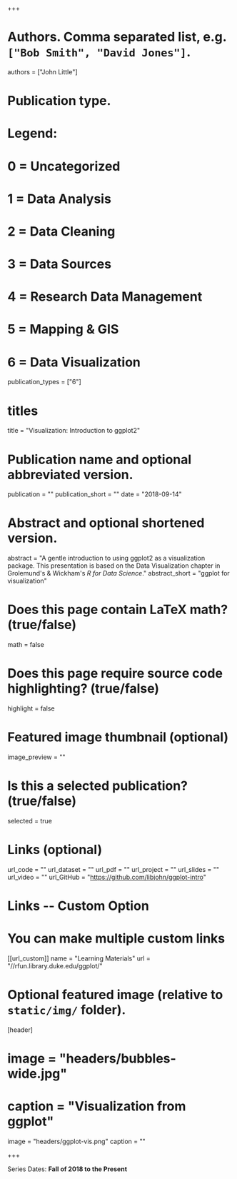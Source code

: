+++

# Authors. Comma separated list, e.g. `["Bob Smith", "David Jones"]`.
authors = ["John Little"]

# Publication type.
# Legend:
# 0 = Uncategorized
# 1 = Data Analysis
# 2 = Data Cleaning
# 3 = Data Sources
# 4 = Research Data Management
# 5 = Mapping & GIS
# 6 = Data Visualization
publication_types = ["6"]

# titles
title = "Visualization:  Introduction to ggplot2"

# Publication name and optional abbreviated version.
publication = ""
publication_short = ""
date = "2018-09-14"

# Abstract and optional shortened version.
abstract = "A gentle introduction to using ggplot2 as a visualization package.  This presentation is based on the Data Visualization chapter in Grolemund's & Wickham's _R for Data Science_."
abstract_short = "ggplot for visualization"

# Does this page contain LaTeX math? (true/false)
math = false

# Does this page require source code highlighting? (true/false)
highlight = false

# Featured image thumbnail (optional)
image_preview = ""

# Is this a selected publication? (true/false)
selected = true

# Links (optional)
url_code = ""
url_dataset = ""
url_pdf = ""
url_project = ""
url_slides = ""
url_video = ""
url_GitHub = "https://github.com/libjohn/ggplot-intro"

# Links -- Custom Option
# You can make multiple custom links
[[url_custom]]
name = "Learning Materials"
url = "//rfun.library.duke.edu/ggplot/"

# Optional featured image (relative to `static/img/` folder).
[header]
# image = "headers/bubbles-wide.jpg"
# caption = "Visualization from ggplot"
image = "headers/ggplot-vis.png"
caption = ""

+++

Series Dates:
**Fall of 2018 to the Present**
